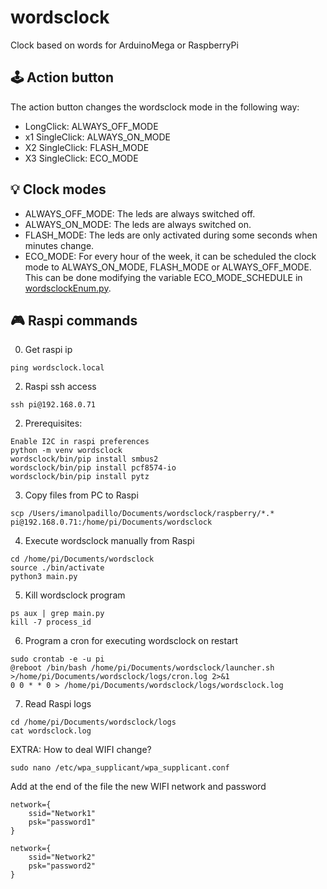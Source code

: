 # wordsclock
Clock based on words for ArduinoMega or RaspberryPi

## 🕹 Action button

The action button changes the wordsclock mode in the following way:
  - LongClick:      ALWAYS_OFF_MODE
  - x1 SingleClick: ALWAYS_ON_MODE
  - X2 SingleClick: FLASH_MODE
  - X3 SingleClick: ECO_MODE

## 💡 Clock modes

  - ALWAYS_OFF_MODE: The leds are always switched off.
  - ALWAYS_ON_MODE:  The leds are always switched on.
  - FLASH_MODE:      The leds are only activated during some seconds when minutes change.
  - ECO_MODE:        For every hour of the week, it can be scheduled the clock mode to ALWAYS_ON_MODE, FLASH_MODE or ALWAYS_OFF_MODE. This can be done modifying the variable ECO_MODE_SCHEDULE in [wordsclockEnum.py](raspberry/wordsclockEnum.py).


## 🎮 Raspi commands

 0. Get raspi ip
```
ping wordsclock.local
```

 2.  Raspi ssh access
```
ssh pi@192.168.0.71
```

 2. Prerequisites:
```
Enable I2C in raspi preferences
python -m venv wordsclock
wordsclock/bin/pip install smbus2
wordsclock/bin/pip install pcf8574-io
wordsclock/bin/pip install pytz
```

 3. Copy files from PC to Raspi
```
scp /Users/imanolpadillo/Documents/wordsclock/raspberry/*.* pi@192.168.0.71:/home/pi/Documents/wordsclock
````

 4. Execute wordsclock manually from Raspi
```
cd /home/pi/Documents/wordsclock
source ./bin/activate
python3 main.py
```

 5. Kill wordsclock program
```
ps aux | grep main.py
kill -7 process_id
```

 6. Program a cron for executing wordsclock on restart
```
sudo crontab -e -u pi
@reboot /bin/bash /home/pi/Documents/wordsclock/launcher.sh >/home/pi/Documents/wordsclock/logs/cron.log 2>&1
0 0 * * 0 > /home/pi/Documents/wordsclock/logs/wordsclock.log
```

 7. Read Raspi logs
```
cd /home/pi/Documents/wordsclock/logs
cat wordsclock.log
```

EXTRA: How to deal WIFI change?
```
sudo nano /etc/wpa_supplicant/wpa_supplicant.conf
```
Add at the end of the file the new WIFI network and password
```
network={
    ssid="Network1"
    psk="password1"
}

network={
    ssid="Network2"
    psk="password2"
}
```
